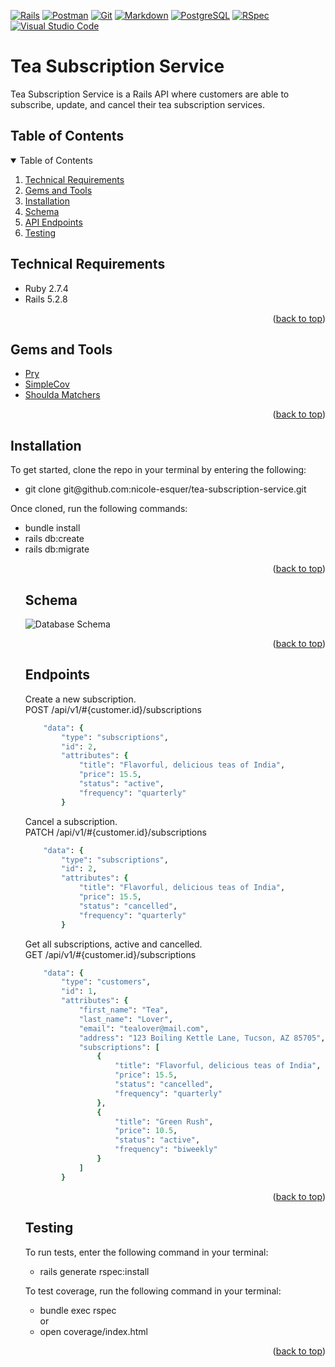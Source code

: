[![Rails][rails]][rails-url] [![Postman][postman]][postman-url] [![Git][git]][git-url] [![Markdown][markdown]][markdown-url] [![PostgreSQL][postgreSQL]][postgresql-url] [![RSpec][rspec]][rspec-url] [![Visual Studio Code][visual studio code]][visual studio code-url]

<h1>Tea Subscription Service</h4>


Tea Subscription Service is a Rails API where customers are able to subscribe, update, and cancel their tea subscription services.

<a name="readme-top"></a>

<h2> Table of Contents</h2>
<details open="open">
<summary>Table of Contents</summary>
  <ol>
    <li><a href="#technical-requirements"> Technical Requirements</a></li>
    <li><a href="#gems-and-tools"> Gems and Tools</a></li>
    <li><a href="#installation"> Installation</a></li>
    <li><a href="#schema"> Schema</a></li>
    <li><a href="#endpoints"> API Endpoints</a></li>
    <li><a href="#testing"> Testing</a></li>
  </ol>
</details>

<h2 id="technical-requirements">Technical Requirements</h2>
<ul>
<li>Ruby 2.7.4</li>
<li>Rails 5.2.8</li>
</ul>
<p align="right">(<a href="#readme-top">back to top</a>)</p>

<h2 id="gems-and-tools">Gems and Tools</h2>
<ul>
  <li><a href="https://github.com/pry/pry">Pry</a></li>
  <li><a href="https://github.com/simplecov-ruby/simplecov">SimpleCov</a></li>
  <li><a href="https://github.com/thoughtbot/shoulda-matchers">Shoulda Matchers</a></li>
</ul>
<p align="right">(<a href="#readme-top">back to top</a>)</p>

<h2 id="installation">Installation</h2>
To get started, clone the repo in your terminal by entering the following:

<ul>
  <li>git clone git@github.com:nicole-esquer/tea-subscription-service.git</li>
</ul>  
   
Once cloned, run the following commands:
<ul>
  <li>bundle install</li>
  <li>rails db:create</li>
  <li>rails db:migrate</li> 
<p align="right">(<a href="#readme-top">back to top</a>)</p>

<h2 id="schema"> Schema</h2>
<img alt="Database Schema" src="https://user-images.githubusercontent.com/98506079/210481457-369b7370-5730-4393-a2af-6ae7ce365f08.png">
<p align="right">(<a href="#readme-top">back to top</a>)</p>

<h2 id="endpoints"> Endpoints</h2>
Create a new subscription.<br>
POST /api/v1/#{customer.id}/subscriptions

```ruby
    "data": {
        "type": "subscriptions",
        "id": 2,
        "attributes": {
            "title": "Flavorful, delicious teas of India",
            "price": 15.5,
            "status": "active",
            "frequency": "quarterly"
        }
```

Cancel a subscription.<br>
PATCH /api/v1/#{customer.id}/subscriptions

```ruby
    "data": {
        "type": "subscriptions",
        "id": 2,
        "attributes": {
            "title": "Flavorful, delicious teas of India",
            "price": 15.5,
            "status": "cancelled",
            "frequency": "quarterly"
        }
```

Get all subscriptions, active and cancelled.<br>
GET /api/v1/#{customer.id}/subscriptions

```ruby
    "data": {
        "type": "customers",
        "id": 1,
        "attributes": {
            "first_name": "Tea",
            "last_name": "Lover",
            "email": "tealover@mail.com",
            "address": "123 Boiling Kettle Lane, Tucson, AZ 85705",
            "subscriptions": [
                {
                    "title": "Flavorful, delicious teas of India",
                    "price": 15.5,
                    "status": "cancelled",
                    "frequency": "quarterly"
                },
                {
                    "title": "Green Rush",
                    "price": 10.5,
                    "status": "active",
                    "frequency": "biweekly"
                }
            ]
        }
```

<p align="right">(<a href="#readme-top">back to top</a>)</p>

<h2 id="testing"> Testing</h2>
To run tests, enter the following command in your terminal:
<ul>
  <li>rails generate rspec:install</li>
</ul>  

To test coverage, run the following command in your terminal:
<ul>
  <li>bundle exec rspec</li>
or
  <li>open coverage/index.html</li>
</ul> 

[Rails]: https://camo.githubusercontent.com/1ab1a7ec3f2dd01c7960044047e96a86aed5111004c9b0b86e852eac461bedac/68747470733a2f2f696d672e736869656c64732e696f2f62616467652f527562795f6f6e5f5261696c732d4343303030303f7374796c653d666f722d7468652d6261646765266c6f676f3d727562792d6f6e2d7261696c73266c6f676f436f6c6f723d7768697465
[rails-url]: https://guides.rubyonrails.org/

[Postman]: https://camo.githubusercontent.com/3f0e26b0951bab845a1bb9a7198ecca0da272e462921b6edd85879f3673b6927/68747470733a2f2f696d672e736869656c64732e696f2f62616467652f506f73746d616e2d4646364333373f7374796c653d666f722d7468652d6261646765266c6f676f3d706f73746d616e266c6f676f436f6c6f723d7768697465
[postman-url]: https://www.postman.com/

[Git]: https://user-images.githubusercontent.com/64919819/113648232-81d60d00-9649-11eb-8ea4-0ff5e399afb6.png
[git-url]: https://git-scm.com/doc

[Markdown]: https://camo.githubusercontent.com/510a057988cb5216f5d297ee202f6a08fa179798926cea28e95910f6b8ca5535/68747470733a2f2f696d672e736869656c64732e696f2f62616467652f4d61726b646f776e2d3030303030303f7374796c653d666f722d7468652d6261646765266c6f676f3d6d61726b646f776e266c6f676f436f6c6f723d7768697465
[markdown-url]: https://www.markdownguide.org/

[PostgreSQL]: https://camo.githubusercontent.com/281c069a2703e948b536500b9fd808cb4fb2496b3b66741db4013a2c89e91986/68747470733a2f2f696d672e736869656c64732e696f2f62616467652f506f737467726553514c2d3331363139323f7374796c653d666f722d7468652d6261646765266c6f676f3d706f737467726573716c266c6f676f436f6c6f723d7768697465
[postgresql-url]: https://www.postgresql.org/docs/

[RSpec]: https://user-images.githubusercontent.com/64919819/113648167-6965f280-9649-11eb-8794-0f1082ae8d1c.png
[rspec-url]: https://rspec.info/documentation/

[visual studio code]: https://img.shields.io/badge/Visual%20Studio%20Code-0078d7.svg?style=for-the-badge&logo=visual-studio-code&logoColor=white
[visual studio code-url]: https://code.visualstudio.com/
<p align="right">(<a href="#readme-top">back to top</a>)</p>
